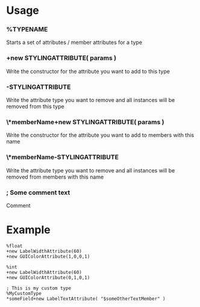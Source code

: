 <h1>Usage</h1>

<h3>%TYPENAME</h3> 
Starts a set of attributes / member attributes for a type<br>

<h3>+new STYLINGATTRIBUTE( params )</h3>
Write the constructor for the attribute you want to add to this type

<h3>-STYLINGATTRIBUTE</h3>
Write the attribute type you want to remove and all instances will be removed from this type<br>

<h3>\*memberName+new STYLINGATTRIBUTE( params )</h3>
Write the constructor for the attribute you want to add to members with this name

<h3>\*memberName-STYLINGATTRIBUTE</h3>
Write the attribute type you want to remove and all instances will be removed from members with this name<br>

<h3>; Some comment text</h3>
Comment<br>

<h1>Example</h1>

~~~~
%float
+new LabelWidthAttribute(60)
+new GUIColorAttribute(1,0,0,1)

%int
+new LabelWidthAttribute(60)
+new GUIColorAttribute(0,1,0,1)

; This is my custom type
%MyCustomType
*someField+new LabelTextAttribute( "$someOtherTextMember" )
~~~~